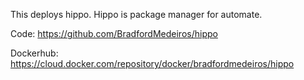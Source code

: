 This deploys hippo. 
Hippo is package manager for automate. 

Code:
https://github.com/BradfordMedeiros/hippo

Dockerhub:
https://cloud.docker.com/repository/docker/bradfordmedeiros/hippo
